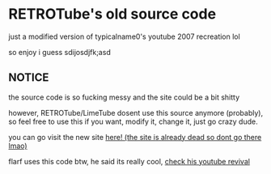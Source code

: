 # RETROTube's old source code
just a modified version of typicalname0's youtube 2007 recreation lol

so enjoy i guess sdijosdjfk;asd

## NOTICE
the source code is so fucking messy and the site could be a bit shitty

however, RETROTube/LimeTube dosent use this source anymore (probably),
so feel free to use this if you want, modify it, change it, just go crazy dude.

you can go visit the new site [here! (the site is already dead so dont go there lmao)](http:/limetube.ml)


flarf uses this code btw, he said its really cool, [check his youtube revival](https://vaptube.vaporgame.xyz/)
